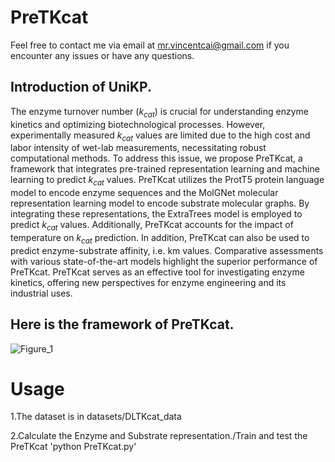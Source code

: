 # PreTKcat
Feel free to contact me via email at mr.vincentcai@gmail.com if you encounter any issues or have any questions.

## Introduction of UniKP.
The enzyme turnover number ($k_{cat}$) is crucial for understanding enzyme kinetics and optimizing biotechnological processes. However, experimentally measured $k_{cat}$ values are limited due to the high cost and labor intensity of wet-lab measurements, necessitating robust computational methods. To address this issue, we propose PreTKcat, a framework that integrates pre-trained representation learning and machine learning to predict $k_{cat}$ values. PreTKcat utilizes the ProtT5 protein language model to encode enzyme sequences and the MolGNet molecular representation learning model to encode substrate molecular graphs. By integrating these representations, the ExtraTrees model is employed to predict $k_{cat}$ values. Additionally, PreTKcat accounts for the impact of temperature on $k_{cat}$ prediction. In addition, PreTKcat can also be used to predict enzyme-substrate affinity, i.e. km values. Comparative assessments with various state-of-the-art models highlight the superior performance of PreTKcat. PreTKcat serves as an effective tool for investigating enzyme kinetics, offering new perspectives for enzyme engineering and its industrial uses.

## Here is the framework of PreTKcat.
![Figure_1](https://github.com/user-attachments/assets/6c9bc5c8-82a9-45cc-b05d-66117953dde0)

# Usage
1.The dataset is in datasets/DLTKcat_data

2.Calculate the Enzyme and Substrate representation./Train and test the PreTKcat
'python PreTKcat.py'
